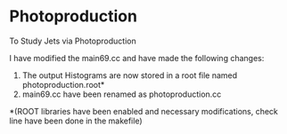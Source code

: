 # Photoproduction
To Study Jets via Photoproduction 

I have modified the main69.cc and have made the following changes:
1. The output Histograms are now stored in a root file named photoproduction.root*
2. main69.cc have been renamed as photoproduction.cc

*(ROOT libraries have been enabled and necessary modifications, check line have been done in the makefile)
